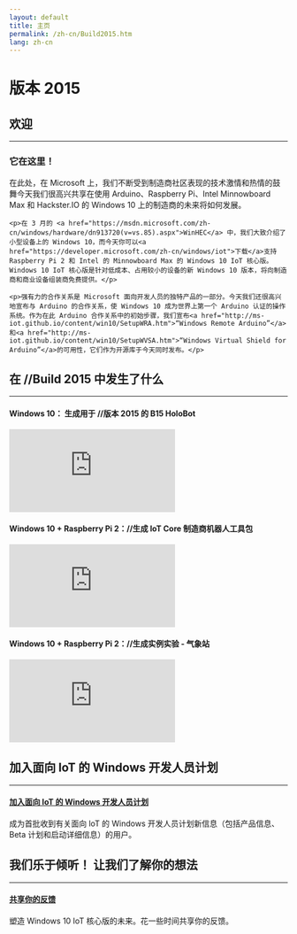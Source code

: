 ```yaml
---
layout: default
title: 主页
permalink: /zh-cn/Build2015.htm
lang: zh-cn
---
```

<div class="build-2015-background">
  <div class="col-md-24 text-center">
    <h1>版本 2015</h1>
  </div>
</div>
<div class="row section-heading spacer-32-top">
  <div class="col-xs-24">
    <h2>欢迎</h2>
    <hr>
    <h3 class="spacer-32-bottom">它在这里！</h3>
    <div class="build-2015-windows"></div>
    <p>在此处，在 Microsoft 上，我们不断受到制造商社区表现的技术激情和热情的鼓舞今天我们很高兴共享在使用 Arduino、Raspberry Pi、Intel Minnowboard Max 和 Hackster.IO 的 Windows 10 上的制造商的未来将如何发展。</p>

    <p>在 3 月的 <a href="https://msdn.microsoft.com/zh-cn/windows/hardware/dn913720(v=vs.85).aspx">WinHEC</a> 中，我们大致介绍了小型设备上的 Windows 10，而今天你可以<a href="https://developer.microsoft.com/zh-cn/windows/iot">下载</a>支持 Raspberry Pi 2 和 Intel 的 Minnowboard Max 的 Windows 10 IoT 核心版。Windows 10 IoT 核心版是针对低成本、占用较小的设备的新 Windows 10 版本，将向制造商和商业设备组装商免费提供。</p>

    <p>强有力的合作关系是 Microsoft 面向开发人员的独特产品的一部分。今天我们还很高兴地宣布与 Arduino 的合作关系，使 Windows 10 成为世界上第一个 Arduino 认证的操作系统。作为在此 Arduino 合作关系中的初始步骤，我们宣布<a href="http://ms-iot.github.io/content/win10/SetupWRA.htm">“Windows Remote Arduino”</a>和<a href="http://ms-iot.github.io/content/win10/SetupWVSA.htm">“Windows Virtual Shield for Arduino”</a>的可用性，它们作为开源库于今天同时发布。</p>
  </div>
</div>
<div class="row section-heading">
  <div class="col-xs-24">
    <h2>在 //Build 2015 中发生了什么</h2>
    <hr>
  </div>
  <div class="col-xs-24 col-md-8">
    <h4>Windows 10： 生成用于 //版本 2015 的 B15 HoloBot</h4>
    <iframe class="build2015-iframe" src="https://www.youtube.com/embed/r1PaAWvygQk" frameborder="0" allowfullscreen></iframe>
  </div>
  <div class="col-xs-24 col-md-8">
    <h4>Windows 10 + Raspberry Pi 2：//生成 IoT Core 制造商机器人工具包</h4>
    <iframe class="build2015-iframe" src="https://www.youtube.com/embed/aKCieb-Gf2g" frameborder="0" allowfullscreen></iframe>
  </div>
  <div class="col-xs-24 col-md-8">
    <h4>Windows 10 + Raspberry Pi 2：//生成实例实验 - 气象站</h4>
    <iframe class="build2015-iframe" src="https://www.youtube.com/embed/Hkm4THS3Rf8" frameborder="0" allowfullscreen></iframe>
  </div>
</div>
<div class="row section-heading">
  <div class="col-xs-24">
    <h2>加入面向 IoT 的 Windows 开发人员计划</h2>
    <hr>
    <a href="{{site.signupurl}}">
      <h4 class="btn btn-default btn-build">加入面向 IoT 的 Windows 开发人员计划</h4>
    </a>
    <p>成为首批收到有关面向 loT 的 Windows 开发人员计划新信息（包括产品信息、Beta 计划和启动详细信息）的用户。</p>
  </div>
</div>
<div class="row section-heading">
  <div class="col-xs-24">
    <h2>我们乐于倾听！ 让我们了解你的想法</h2>
    <hr>
    <a href="https://microsoft.qualtrics.com/jfe/form/SV_3ZUHQMqjAcS8zDT">
      <h4 class="btn btn-default btn-build">共享你的反馈</h4>
    </a>
    <p>塑造 Windows 10 IoT 核心版的未来。花一些时间共享你的反馈。</p>
  </div>
</div>
